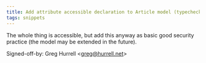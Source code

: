 ```yaml
---
title: Add attribute accessible declaration to Article model (typechecked.net, f39c25c)
tags: snippets
---
```


The whole thing is accessible, but add this anyway as basic good security practice (the model may be extended in the future).

Signed-off-by: Greg Hurrell &lt;greg@hurrell.net&gt;
